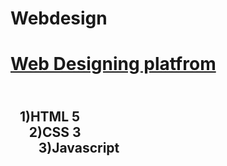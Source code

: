 # Webdesign
<h1><u>Web Designing platfrom</u></h1>
<h2>
<p>
<br>
&nbsp;&nbsp;&nbsp;1)HTML 5
<br>
&nbsp;&nbsp;&nbsp;&nbsp;&nbsp;&nbsp;2)CSS 3
<br>
&nbsp;&nbsp;&nbsp;&nbsp;&nbsp;&nbsp;&nbsp;&nbsp;&nbsp;3)Javascript
</p></h2>